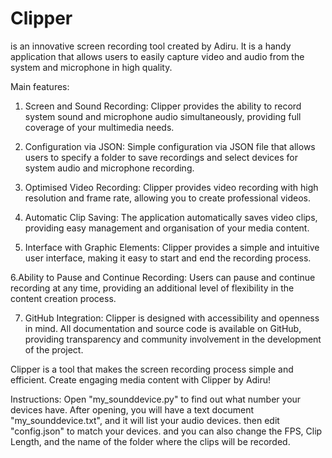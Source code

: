 # Clipper
is an innovative screen recording tool created by Adiru. It is a handy application that allows users to easily capture video and audio from the system and microphone in high quality.

Main features:

1. Screen and Sound Recording:
Clipper provides the ability to record system sound and microphone audio simultaneously, providing full coverage of your multimedia needs.

2. Configuration via JSON:
Simple configuration via JSON file that allows users to specify a folder to save recordings and select devices for system audio and microphone recording.

3. Optimised Video Recording:
Clipper provides video recording with high resolution and frame rate, allowing you to create professional videos.

4. Automatic Clip Saving:
The application automatically saves video clips, providing easy management and organisation of your media content.

5. Interface with Graphic Elements:
Clipper provides a simple and intuitive user interface, making it easy to start and end the recording process.

6.Ability to Pause and Continue Recording:
Users can pause and continue recording at any time, providing an additional level of flexibility in the content creation process.

7. GitHub Integration:
Clipper is designed with accessibility and openness in mind. All documentation and source code is available on GitHub, providing transparency and community involvement in the development of the project.

Clipper is a tool that makes the screen recording process simple and efficient. Create engaging media content with Clipper by Adiru!

Instructions:
Open "my_sounddevice.py" to find out what number your devices have.
After opening, you will have a text document "my_sounddevice.txt", and it will list your audio devices.
then edit "config.json" to match your devices.
and you can also change the FPS, Clip Length, and the name of the folder where the clips will be recorded.
